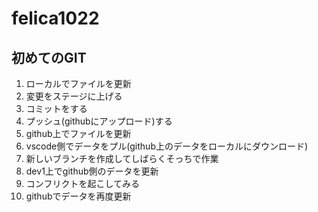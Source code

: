 # felica1022
## 初めてのGIT
1. ローカルでファイルを更新
2. 変更をステージに上げる
3. コミットをする
4. プッシュ(githubにアップロード)する
5. github上でファイルを更新
6. vscode側でデータをプル(github上のデータをローカルにダウンロード)
7. 新しいブランチを作成してしばらくそっちで作業
8. dev1上でgithub側のデータを更新
9. コンフリクトを起こしてみる
10. githubでデータを再度更新
